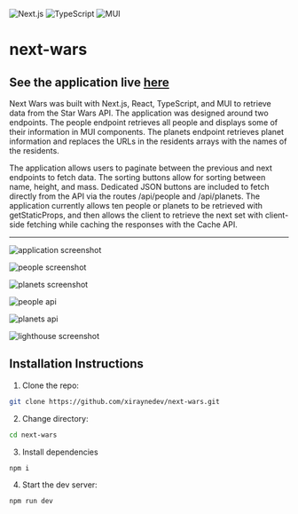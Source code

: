 ![Next.js](https://img.shields.io/badge/Next.js-13.0.0-lightgrey)
![TypeScript](https://img.shields.io/badge/TypeScript-4.8.3-blue)
![MUI](https://img.shields.io/badge/MUI-5.10.6-blue)

# next-wars

## See the application live [here](https://next-wars.vercel.app/)

Next Wars was built with Next.js, React, TypeScript, and MUI to retrieve data from the Star Wars API. The application was designed around two endpoints. The people endpoint retrieves all people and displays some of their information in MUI components. The planets endpoint retrieves planet information and replaces the URLs in the residents arrays with the names of the residents.

The application allows users to paginate between the previous and next endpoints to fetch data. The sorting buttons allow for sorting between name, height, and mass. Dedicated JSON buttons are included to fetch directly from the API via the routes /api/people and /api/planets. The application currently allows ten people or planets to be retrieved with getStaticProps, and then allows the client to retrieve the next set with client-side fetching while caching the responses with the Cache API.

---

![application screenshot](assets/images/application-screenshots/application-screenshot.webp)

![people screenshot](assets/images/application-screenshots/people-screenshot.webp)

![planets screenshot](assets/images/application-screenshots/planets-screenshot.webp)

![people api](assets/images/application-screenshots/people-api.webp)

![planets api](assets/images/application-screenshots/planets-api.webp)

![lighthouse screenshot](assets/images/application-screenshots/lighthouse.webp)

## Installation Instructions

1. Clone the repo:

```sh
git clone https://github.com/xiraynedev/next-wars.git
```

2. Change directory:

```sh
cd next-wars
```

3. Install dependencies

```sh
npm i
```

4. Start the dev server:

```sh
npm run dev
```
